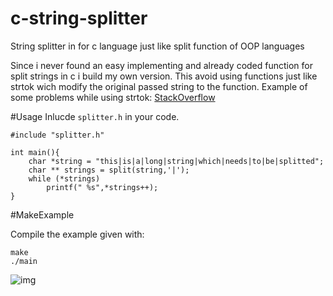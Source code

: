 # c-string-splitter
String splitter in for c language just like split function of OOP languages

Since i never found an easy implementing and already coded function for split strings in c i build my own version.
This avoid using functions just like strtok wich modify the original passed string to the function. Example of some problems while using strtok: [StackOverflow](https://stackoverflow.com/questions/63151324/segmentation-fault-returned-using-strtok/63151617)

#Usage
Inlucde ```splitter.h``` in your code.
```
#include "splitter.h"

int main(){
	char *string = "this|is|a|long|string|which|needs|to|be|splitted";
	char ** strings = split(string,'|');
	while (*strings)
		printf(" %s",*strings++);
}
```

#MakeExample

Compile the example given with:

```
make
./main
```

![img](https://i.imgur.com/CkF90M9.png)


